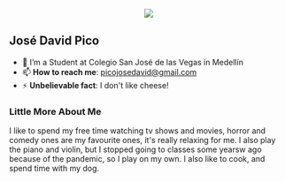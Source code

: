 <p align="center"><img src="https://i.imgur.com/A6bWGFl.gif"/></p>

## José David Pico
- 🔭 I’m a Student at Colegio San José de las Vegas in Medellín
- 📫 **How to reach me**: picojosedavid@gmail.com
- ⚡ **Unbelievable fact**: I don't like cheese!


### Little More About Me  

I like to spend my free time watching tv shows and movies, horror and comedy ones are my favourite ones, it's really relaxing for me. I also play the piano and violin, but I stopped going to classes some yearsw ago because of the pandemic, so I play on my own. I also like to cook, and spend time with my dog.
